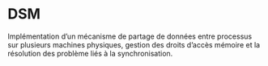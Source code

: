 # DSM
Implémentation d’un mécanisme de partage de données entre processus sur plusieurs machines physiques, gestion des droits d’accès mémoire et la résolution des problème liés à la synchronisation.
